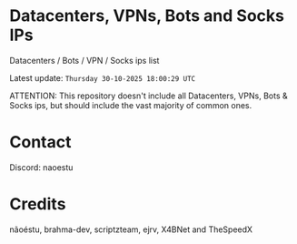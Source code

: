 # Datacenters, VPNs, Bots and Socks IPs
 
Datacenters / Bots / VPN / Socks ips list

Latest update: `Thursday 30-10-2025 18:00:29 UTC` 

ATTENTION: This repository doesn't include all Datacenters, VPNs, Bots & Socks ips, 
but should include the vast majority of common ones.

# Contact
Discord: naoestu

# Credits
nãoéstu, brahma-dev, scriptzteam, ejrv, X4BNet and TheSpeedX
